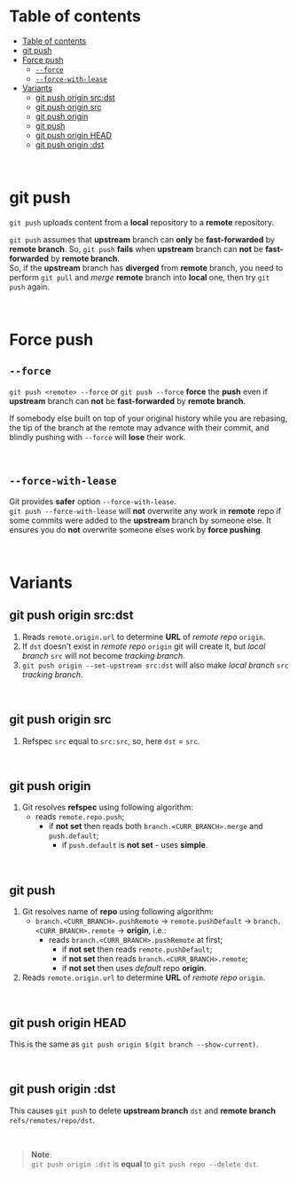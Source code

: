 # Table of contents
<!-- TOC -->
* [Table of contents](#table-of-contents)
* [git push](#git-push)
* [Force push](#force-push)
  * [`--force`](#--force)
  * [`--force-with-lease`](#--force-with-lease)
* [Variants](#variants)
  * [git push origin src:dst](#git-push-origin-srcdst)
  * [git push origin src](#git-push-origin-src)
  * [git push origin](#git-push-origin)
  * [git push](#git-push-1)
  * [git push origin HEAD](#git-push-origin-head)
  * [git push origin :dst](#git-push-origin-dst)
<!-- TOC -->

<br>

# git push
`git push` uploads content from a **local** repository to a **remote** repository.<br>

`git push` assumes that **upstream** branch can **only** be **fast-forwarded** by **remote branch**. So, `git push` **fails** when **upstream** branch can **not** be **fast-forwarded** by **remote branch**.<br>
So, if the **upstream** branch has **diverged** from **remote** branch, you need to perform `git pull` and *merge* **remote** branch into **local** one, then try `git push` again.<br>

<br>

# Force push
## `--force`
`git push <remote> --force` or `git push --force` **force** the **push** even if **upstream** branch can **not** be **fast-forwarded** by **remote branch**.<br>

If somebody else built on top of your original history while you are rebasing, the tip of the branch at the remote may advance with their commit, and blindly pushing with `--force` will **lose** their work.<br>

<br>

## `--force-with-lease`
Git provides **safer** option `--force-with-lease`.<br>
`git push --force-with-lease` will **not** overwrite any work in **remote** repo if some commits were added to the **upstream** branch by someone else. It ensures you do **not** overwrite someone elses work by **force pushing**.<br>

<br>

# Variants
## git push origin src:dst
1. Reads `remote.origin.url` to determine **URL** of *remote repo* `origin`.
2. If `dst` doesn't exist in *remote repo* `origin` git will create it, but *local branch* `src` will not become *tracking branch*.
3. `git push origin --set-upstream src:dst` will also make *local branch* `src` *tracking branch*.

<br>

## git push origin src
1. Refspec `src` equal to `src:src`, so, here `dst` = `src`.

<br>

## git push origin
1. Git resolves **refspec** using following algorithm:
   - reads `remote.repo.push`;
     - if **not set** then reads both `branch.<CURR_BRANCH>.merge` and `push.default`;
       - if `push.default` is **not set** - uses **simple**.


<br>

## git push
1. Git resolves name of **repo** using following algorithm:
   - `branch.<CURR_BRANCH>.pushRemote` -> `remote.pushDefault` -> `branch.<CURR_BRANCH>.remote` -> **origin**, i.e.:
     - reads `branch.<CURR_BRANCH>.pushRemote` at first;
       - if **not set** then reads `remote.pushDefault`;
       - if **not set** then reads `branch.<CURR_BRANCH>.remote`;
       - if **not set** then uses *default* repo **origin**.
2. Reads `remote.origin.url` to determine **URL** of *remote repo* `origin`.

<br>


## git push origin HEAD
This is the same as `git push origin $(git branch --show-current)`.

<br>

## git push origin :dst
This causes `git push` to delete **upstream branch** `dst` and **remote branch** `refs/remotes/repo/dst`.

<br>

> **Note**:<br>
> `git push origin :dst` is **equal** to `git push repo --delete dst`.
